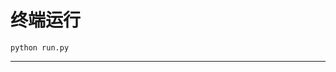 # 终端运行

```shell
python run.py
```
****************************************************************************************************************************************************************************************************************************************************************************************************************************************************************************************************************************************************************************